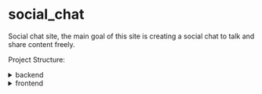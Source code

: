 # social_chat
Social chat site, the main goal of this site is creating a social chat to talk and share content freely.

Project Structure:

<details>
  <summary>backend</summary>
</details>
<details>
  <summary>frontend</summary>
  <details>
    <summary>assets</summary>
    <p>here we will have all the images of the project</p>
  </details>
  <details>
    <summary>components</summary>
    <details>
      <summary>Component 1</summary>
      <p>each component have one .html, .js and .css file</p>
    </details>
  </details>
  <details>
    <summary>pages</summary>
    <details>
      <summary>Page 1</summary>
      <p>each page have one .html, .js and .css file</p>
    </details>
  </details>
  <details>
    <summary>styles</summary>
    <p>here we have all the styles that are common to all components</p>
  </details>
</details>